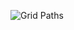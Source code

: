 
![Grid Paths](https://github.com/VanHoang110802/Competitive_Programming/assets/108053955/bacc5568-b1bc-4a0b-bc08-c50f0a243660)
